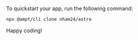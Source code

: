 To quickstart your app, run the following command: 

```bash
npx @ampt/cli clone nham24/astro
```

Happy coding!